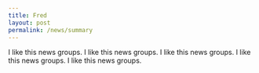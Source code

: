 ```yaml
---
title: Fred
layout: post
permalink: /news/summary
---
```


I like this news groups.
I like this news groups.
I like this news groups.
I like this news groups.
I like this news groups.

